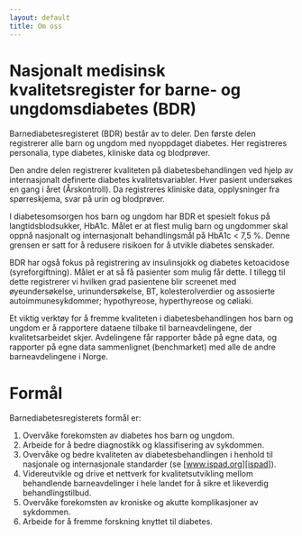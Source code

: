 ```yaml
---
layout: default
title: Om oss
---
```


# Nasjonalt medisinsk kvalitetsregister for barne- og ungdomsdiabetes (BDR) 
Barnediabetesregisteret (BDR) består av to deler. Den første delen registrerer alle barn og ungdom med nyoppdaget diabetes. Her registreres personalia, type diabetes, kliniske data og blodprøver.

Den andre delen registrerer kvaliteten på diabetesbehandlingen ved hjelp av internasjonalt definerte diabetes kvalitetsvariabler. Hver pasient undersøkes en gang i året (Årskontroll). Da registreres kliniske data, opplysninger fra spørreskjema, svar på urin og blodprøver.

I diabetesomsorgen hos barn og ungdom har BDR et spesielt fokus på langtidsblodsukker, HbA1c. Målet er at flest mulig barn og ungdommer skal oppnå nasjonalt og internasjonalt behandlingsmål på HbA1c < 7,5 %. Denne grensen er satt for å redusere risikoen for å utvikle diabetes senskader.

BDR har også fokus på registrering av insulinsjokk og diabetes ketoacidose (syreforgiftning). Målet er at så få pasienter som mulig får dette. I tillegg til dette registrerer vi hvilken grad pasientene blir screenet med øyeundersøkelse, urinundersøkelse, BT, kolesterolverdier og assosierte autoimmunesykdommer; hypothyreose, hyperthyreose og cøliaki. 

Et viktig verktøy for å fremme kvaliteten i diabetesbehandlingen hos barn og ungdom er å rapportere dataene tilbake til barneavdelingene, der kvalitetsarbeidet skjer. Avdelingene får rapporter både på egne data, og rapporter på egne data sammenlignet (benchmarket) med alle de andre barneavdelingene i Norge. 

# Formål

Barnediabetesregisterets formål er:

1. Overvåke forekomsten av diabetes hos barn og ungdom.
2. Arbeide for å bedre diagnostikk og klassifisering av sykdommen.
3. Overvåke og bedre kvaliteten av diabetesbehandlingen i henhold til nasjonale og internasjonale standarder (se [www.ispad.org][ispad]).
4. Videreutvikle og drive et nettverk for kvalitetsutvikling mellom behandlende barneavdelinger i hele landet for å sikre et likeverdig behandlingstilbud.
5. Overvåke forekomsten av kroniske og akutte komplikasjoner av sykdommen.
6. Arbeide for å fremme forskning knyttet til diabetes.



[ispad]: https://www.ispad.org/
